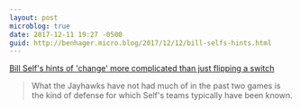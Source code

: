 ```yaml
---
layout: post
microblog: true
date: 2017-12-11 19:27 -0500
guid: http://benhager.micro.blog/2017/12/12/bill-selfs-hints.html
---
```

[Bill Self's hints of 'change' more complicated than just flipping a switch](http://kusports.com/news/2017/dec/11/bill-selfs-hints-change-more-complicated-just-flip)

> What the Jayhawks have not had much of in the past two games is the kind of defense for which Self's teams typically have been known.
